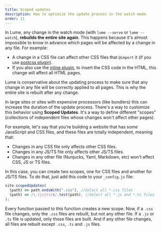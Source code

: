 ```yaml
---
title: Scoped updates
description: How to optimize the update process in the watch mode.
order: 11
---
```


In Lume, any change in the watch mode (with `lume --serve` or `lume --watch`),
**rebuilds the entire site again**. This happens because it's almost impossible
to know in advance which pages will be affected by a change in any file. For
example:

- A change in a CSS file can affect other CSS files that `@import` it (if you
  use [postcss plugin](../../plugins/postcss.md)).
- If you also use the [inline plugin](../../plugins/inline.md), to insert the
  CSS code in the HTML, this change will affect all HTML pages.

Lume is conservative about the updating process to make sure that any change in
any file will be correctly applied to all pages. This is why the entire site is
rebuilt after any change.

In large sites or sites with expensive processors (like bundlers) this can
increase the duration of the update process. There's a way to customize this
behavior using **Scoped Updates**. It's a way to define different "scopes"
(collections of independent files whose changes won't affect other pages).

For example, let's say that you're building a website that has some JavaScript
and CSS files, and these files are totally independent, meaning that:

- Changes in any CSS file only affects other CSS files.
- Changes in any JS/TS file only affects other JS/TS files.
- Changes in any other file (Nunjucks, Yaml, Markdown, etc) won't affect CSS, JS
  or TS files.

In this case, you can create two scopes, one for CSS files and another for JS/TS
files. To do that, just add this code to your `_config.js` file:

```js
site.scopedUpdates(
  (path) => path.endsWith(".css"), //Select all *.css files
  (path) => /\.(js|ts)$/.test(path), //Select all *.js and *.ts files
);
```

Every function passed to this function creates a new scope. Now, if a `.css`
file changes, only the `.css` files are rebuilt, but not any other file. If a
`.js` or `.ts` file is updated, only those files are built. And if any other
file changes, all files are rebuilt except `.css`, `.ts` and `.js` files.
